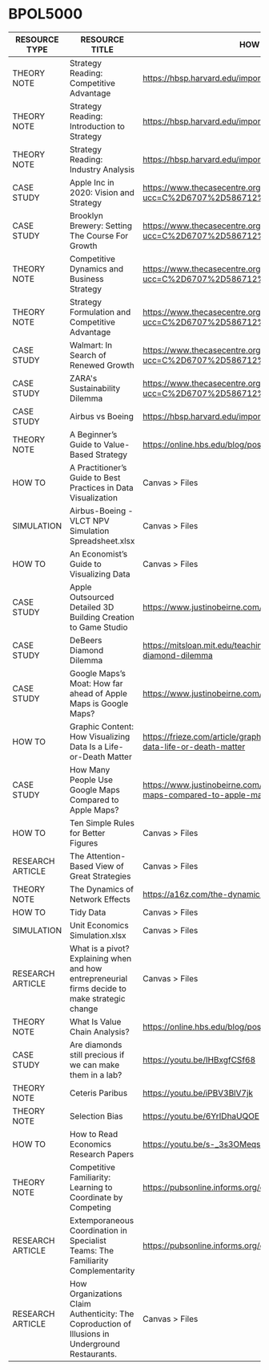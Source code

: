 # BPOL5000

| RESOURCE TYPE     | RESOURCE TITLE                                                                                   | HOW TO GET?                                                                                                              | COST  | STATUS    |
|-------------------|--------------------------------------------------------------------------------------------------|--------------------------------------------------------------------------------------------------------------------------|-------|-----------|
| THEORY NOTE       | Strategy Reading: Competitive Advantage                                                          | https://hbsp.harvard.edu/import/1314490                                                                                  | $8.75 | Essential |
| THEORY NOTE       | Strategy Reading: Introduction to Strategy                                                       | https://hbsp.harvard.edu/import/1314490                                                                                  | $8.75 | Essential |
| THEORY NOTE       | Strategy Reading: Industry Analysis                                                              | https://hbsp.harvard.edu/import/1314490                                                                                  | $8.75 | OPTIONAL  |
| CASE STUDY        | Apple Inc in 2020: Vision and Strategy                                                            | https://www.thecasecentre.org/course/registerForCourse?ucc=C%2D6707%2D586712%2DSTU                                      | $5.75 | Essential |
| CASE STUDY        | Brooklyn Brewery: Setting The Course For Growth                                                  | https://www.thecasecentre.org/course/registerForCourse?ucc=C%2D6707%2D586712%2DSTU                                      | $5.75 | Essential |
| THEORY NOTE       | Competitive Dynamics and Business Strategy                                                       | https://www.thecasecentre.org/course/registerForCourse?ucc=C%2D6707%2D586712%2DSTU                                      | $5.75 | Essential |
| THEORY NOTE       | Strategy Formulation and Competitive Advantage                                                   | https://www.thecasecentre.org/course/registerForCourse?ucc=C%2D6707%2D586712%2DSTU                                      | $5.75 | Essential |
| CASE STUDY        | Walmart: In Search of Renewed Growth                                                              | https://www.thecasecentre.org/course/registerForCourse?ucc=C%2D6707%2D586712%2DSTU                                      | $5.75 | Essential |
| CASE STUDY        | ZARA's Sustainability Dilemma                                                                    | https://www.thecasecentre.org/course/registerForCourse?ucc=C%2D6707%2D586712%2DSTU                                      | $5.75 | Essential |
| CASE STUDY        | Airbus vs Boeing                                                                                 | https://hbsp.harvard.edu/import/1314490                                                                                  | $4.95 | Essential |
| THEORY NOTE       | A Beginner’s Guide to Value-Based Strategy                                                       | https://online.hbs.edu/blog/post/value-based-strategy                                                                   | 0     | Essential |
| HOW TO            | A Practitioner’s Guide to Best Practices in Data Visualization                                   | Canvas > Files                                                                                                           | 0     | Essential |
| SIMULATION        | Airbus-Boeing - VLCT NPV Simulation Spreadsheet.xlsx                                             | Canvas > Files                                                                                                           | 0     | Essential |
| HOW TO            | An Economist’s Guide to Visualizing Data                                                         | Canvas > Files                                                                                                           | 0     | Essential |
| CASE STUDY        | Apple Outsourced Detailed 3D Building Creation to Game Studio                                    | https://www.justinobeirne.com/apple-outsourced-3d-buildings                                                             | 0     | Essential |
| CASE STUDY        | DeBeers Diamond Dilemma                                                                          | https://mitsloan.mit.edu/teaching-resources-library/debeerss-diamond-dilemma                                            | 0     | Essential |
| CASE STUDY        | Google Maps’s Moat: How far ahead of Apple Maps is Google Maps?                                 | https://www.justinobeirne.com/google-maps-moat                                                                          | 0     | Essential |
| HOW TO            | Graphic Content: How Visualizing Data Is a Life-or-Death Matter                                  | https://frieze.com/article/graphic-content-how-visualizing-data-life-or-death-matter                                   | 0     | Essential |
| CASE STUDY        | How Many People Use Google Maps Compared to Apple Maps?                                          | https://www.justinobeirne.com/how-many-people-use-google-maps-compared-to-apple-maps                                   | 0     | Essential |
| HOW TO            | Ten Simple Rules for Better Figures                                                              | Canvas > Files                                                                                                           | 0     | Essential |
| RESEARCH ARTICLE  | The Attention-Based View of Great Strategies                                                     | Canvas > Files                                                                                                           | 0     | Essential |
| THEORY NOTE       | The Dynamics of Network Effects                                                                   | https://a16z.com/the-dynamics-of-network-effects/                                                                       | 0     | Essential |
| HOW TO            | Tidy Data                                                                                        | Canvas > Files                                                                                                           | 0     | Essential |
| SIMULATION        | Unit Economics Simulation.xlsx                                                                   | Canvas > Files                                                                                                           | 0     | Essential |
| RESEARCH ARTICLE  | What is a pivot? Explaining when and how entrepreneurial firms decide to make strategic change   | Canvas > Files                                                                                                           | 0     | Essential |
| THEORY NOTE       | What Is Value Chain Analysis?                                                                    | https://online.hbs.edu/blog/post/what-is-value-chain-analysis                                                           | 0     | Essential |
| CASE STUDY        | Are diamonds still precious if we can make them in a lab?                                        | https://youtu.be/IHBxgfCSf68                                                                                            | 0     | Essential |
| THEORY NOTE       | Ceteris Paribus                                                                                  | https://youtu.be/iPBV3BlV7jk                                                                                             | 0     | Essential |
| THEORY NOTE       | Selection Bias                                                                                   | https://youtu.be/6YrIDhaUQOE                                                                                            | 0     | Essential |
| HOW TO            | How to Read Economics Research Papers                                                            | https://youtu.be/s-_3s3OMeqs                                                                                            | 0     | Essential |
| THEORY NOTE       | Competitive Familiarity: Learning to Coordinate by Competing                                     | https://pubsonline.informs.org/doi/full/10.1287/orsc.2022.17068                                                         | 0     | OPTIONAL  |
| RESEARCH ARTICLE  | Extemporaneous Coordination in Specialist Teams: The Familiarity Complementarity                 | https://pubsonline.informs.org/doi/full/10.1287/orsc.2020.1376                                                          | 0     | OPTIONAL  |
| RESEARCH ARTICLE  | How Organizations Claim Authenticity: The Coproduction of Illusions in Underground Restaurants.  | Canvas > Files                                                                                                           | 0     | OPTIONAL  |
